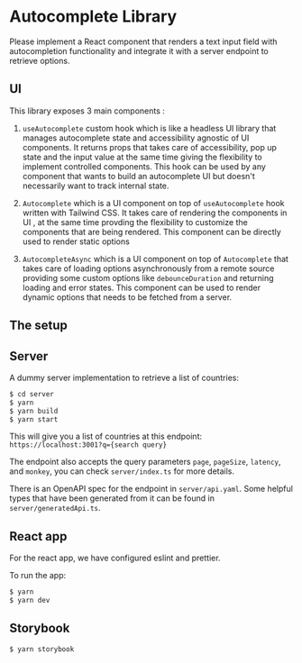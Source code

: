 # Autocomplete Library

Please implement a React component that renders a text input field with autocompletion functionality and integrate it with a server endpoint to retrieve options.

## UI

This library exposes 3 main components :

1. `useAutocomplete` custom hook which is like a headless UI library that manages autocomplete state and accessibility agnostic of UI components. It returns props that takes care of accessibility, pop up state and the input value at the same time giving the flexibility to implement controlled components. This hook can be used by any component that wants to build an autocomplete UI but doesn't necessarily want to track internal state.

2. `Autocomplete`  which is a UI component on top of `useAutocomplete` hook written with Tailwind CSS. It takes care of rendering the components in UI , at the same time provding the flexibility to customize the components that are being rendered. This component can be directly used to render static options

3. `AutocompleteAsync` which is a UI component on top of `Autocomplete` that takes care of loading options asynchronously from a remote source providing some custom options like `debounceDuration` and returning loading and error states. This component can be used to render dynamic options that needs to be fetched from a server.


## The setup

## Server
A dummy server implementation to retrieve a list of countries:

```sh
$ cd server
$ yarn
$ yarn build
$ yarn start
```

This will give you a list of countries at this endpoint:
`https://localhost:3001?q={search query}`

The endpoint also accepts the query parameters `page`, `pageSize`, `latency`, and `monkey`, you can check `server/index.ts` for more details.

There is an OpenAPI spec for the endpoint in `server/api.yaml`. Some helpful types that have been generated from it can be found in `server/generatedApi.ts`.

## React app 

For the react app, we have configured eslint and prettier.

To run the app:

```sh
$ yarn
$ yarn dev
```

## Storybook

```sh
$ yarn storybook
```
